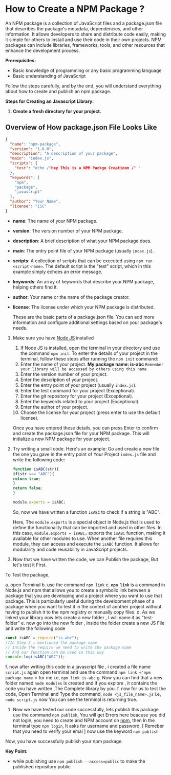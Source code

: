 How to Create a NPM Package ?
=============================

An NPM package is a collection of JavaScript files and a package.json file that describes the package's metadata, dependencies, and other information. It allows developers to share and distribute code easily, making it simple for others to install and use their code in their own projects. NPM packages can include libraries, frameworks, tools, and other resources that enhance the development process.

**Prerequisites:**

-   Basic knowledge of programming or any basic programming language
-   Basic understanding of JavaScript

Follow the steps carefully, and by the end, you will understand everything about how to create and publish an npm package.

**Steps for Creating an Javascript Library:**

1.  **Create a fresh directory for your project.**

Overview of How package.json File Looks Like
--------------------------------------------

```json
{
  "name": "npm-package",
  "version": "1.0.0",
  "description": "A description of your package",
  "main": "index.js",
  "scripts": {
    "test": "echo /"Hey This is a NPM Packge Creationn /" "
  },
  "keywords": [
    "npm",
    "package",
    "javascript"
  ],
  "author": "Your Name",
  "license": "ISC"
}
```

-   **name**: The name of your NPM package.

-   **version**: The version number of your NPM package.

-   **description**: A brief description of what your NPM package does.

-   **main**: The entry point file of your NPM package (usually `index.js`).

-   **scripts**: A collection of scripts that can be executed using `npm run <script-name>`. The default script is the "test" script, which in this example simply echoes an error message.

-   **keywords**: An array of keywords that describe your NPM package, helping others find it.

-   **author**: Your name or the name of the package creator.

-   **license**: The license under which your NPM package is distributed.

    These are the basic parts of a package.json file. You can add more information and configure additional settings based on your package's needs.

1.  Make sure you have [Node JS](https://nodejs.org/en/) installed

    1.  If Node JS is installed, open the terminal in your directory and use the command `npm init`. To enter the details of your project in the terminal, follow these steps after running the `npm init` command:
    2.  Enter the name of your project. **My package name: is-abc** `Remember your library will be accessed by others using this name`
    3.  Enter the version number of your project.
    4.  Enter the description of your project.
    5.  Enter the entry point of your project (usually `index.js`).
    6.  Enter the test command for your project (Exceptional).
    7.  Enter the git repository for your project (Exceptional).
    8.  Enter the keywords related to your project (Exceptional).
    9.  Enter the author of your project.
    10. Choose the license for your project (press enter to use the default license).

    Once you have entered these details, you can press Enter to confirm and create the package.json file for your NPM package. This will initialize a new NPM package for your project.

2.  Try writing a small code. Here's an example: Go and create a new file the one you gave in the entry point of Your Project `index.js` file and write the following code:

    ```JavaScript
    function isABC(str){
    if(str === "ABC"){
    return true;
    }
    return false;
    }

    module.exports = isABC;
    ```

    So, now we have written a function `isABC` to check if a string is "ABC".

    Here, The `module.exports` is a special object in Node.js that is used to define the functionality that can be imported and used in other files. In this case, `module.exports = isABC;` exports the `isABC` function, making it available for other modules to use. When another file requires this module, they can access and execute the `isABC` function. It allows for modularity and code reusability in JavaScript projects.

3.  Now that we have written the code, we can Publish the package, But let's test it First.

To Test the package,

a. open Terminal b. use the command `npm link` c. **`npm link`** is a command in Node.js and npm that allows you to create a symbolic link between a package that you are developing and a project where you want to use that package. This is particularly useful during the development phase of a package when you want to test it in the context of another project without having to publish it to the npm registry or manually copy files. d. As we linked your library now lets create a new folder , I will name it as "test-folder" e. now go into the new folder , inside the folder create a new JS File and write the following code

```JavaScript
const isABC = require("is-abc");
//In Step 2 i mentioned the package name
// Inside the require we need to write the package name
// And our function can be used in this way
console.log(isABC("ABC"));
```

f. now after writing this code in a javascript file ,
   i created a file name `script.js`
   again open terminal and use the command
   `npm link <'npm package name'>`
   for me i.e,
   `npm link is-abc`
g. Now you can find that a new folder named `node modules`
    is created and if you explore , it contains the code you have written
    ,The Complete library by you.
f. now for us to test the code,
   Open Terminal and Type the command,
   `node <js_file_name>.js`
    i.e,
   `node script.js`
   now You can see the terminal is returning true.

1. Now we have tested our code successfully, lets publish this package
use the command `npm publish`,
You will get Errors here beacuse you did not login,
you need to create and NPM account on [npm](<https://www.npmjs.com/>),
then In the terminal type `npm login`,
It asks for username and password,
[ Remeber that you need to verify your emai ]
now use the keyword `npm publish`

Now, you have successfully publish your npm package.

**Key Point:**

- while publishing use `npm publish --access=public`
to make the published repository public
